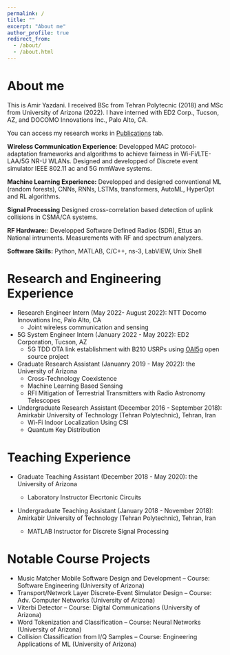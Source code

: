 ```yaml
---
permalink: /
title: ""
excerpt: "About me"
author_profile: true
redirect_from: 
  - /about/
  - /about.html
---
```


About me
=========
This is Amir Yazdani.  I received BSc from Tehran Polytecnic (2018) and MSc from University of Arizona (2022). I have interned with ED2 Corp., Tucson, AZ, and DOCOMO Innovations Inc., Palo Alto, CA. 

You can access my research works in [Publications](https://amirhya.github.io/amir.github.io//publications/) tab.


**Wireless Communication Experience**: Developped MAC protocol-adaptation frameworks and algorithms to achieve fairness in Wi-Fi/LTE-LAA/5G NR-U WLANs. Designed and developped of Discrete event simulator  IEEE 802.11 ac and 5G mmWave systems.

**Machine Learning Experience:** Developped and designed conventional ML (random forests), CNNs, RNNs, LSTMs, transformers, AutoML, HyperOpt and RL algorithms. 

**Signal Processing** Designed cross-correlation based detection of uplink collisions in CSMA/CA systems. 


**RF Hardware:**: Developped Software Defined Radios (SDR), Ettus an National intruments. Measurements with RF and spectrum analyzers. 

**Software Skills:** Python, MATLAB, C/C++, ns-3, LabVIEW, Unix Shell




<!--
<div align="center">
<img src="https://amirhya.github.io/amir.github.io//images/profile.jpg">
</div>
<br/>
 -->


Research and Engineering Experience
======
* Research Engineer Intern (May 2022- August 2022): NTT Docomo Innovations Inc, Palo Alto, CA
  * Joint wireless communication and sensing
* 5G System Engineer Intern (January 2022 - May 2022): ED2 Corporation, Tucson, AZ
  * 5G TDD OTA link establishment with B210 USRPs using [OAI5g](https://gitlab.eurecom.fr/oai/openairinterface5g) open source project
* Graduate Research Assistant (Januanry 2019 - May 2022): the University of Arizona
  * Cross-Technology Coexistence 
  * Machine Learning Based Sensing
  * RFI Mitigation of Terrestrial Transmitters with Radio Astronomy Telescopes
* Undergraduate Research Assistant (December 2016 - September 2018): Amirkabir University of Technology (Tehran Polytechnic), Tehran, Iran
  * Wi-Fi Indoor Localization Using CSI
  * Quantum Key Distribution

Teaching Experience
======

* Graduate Teaching Assistant (December 2018 - May 2020): the University of Arizona
  * Laboratory Instructor Elecrtonic Circuits

* Undergraduate Teaching Assistant (January 2018 - November 2018): Amirkabir University of Technology (Tehran Polytechnic), Tehran, Iran
  * MATLAB Instructor for Discrete Signal Processing
  

Notable Course Projects
======
* Music Matcher Mobile Software Design and Development – Course: Software Engineering (University of Arizona)
* Transport/Network Layer Discrete-Event Simulator Design – Course: Adv. Computer Networks (University of Arizona)
* Viterbi Detector – Course: Digital Communications (University of Arizona)
* Word Tokenization and Classification – Course: Neural Networks (University of Arizona)
* Collision Classification from I/Q Samples – Course: Engineering Applications of ML (University of Arizona)




